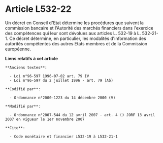 # Article L532-22

Un décret en Conseil d'Etat détermine les procédures que suivent la commission bancaire et l'Autorité des marchés financiers
dans l'exercice des compétences qui leur sont dévolues aux articles L. 532-19 à L. 532-21-1. Ce décret détermine, en
particulier, les modalités d'information des autorités compétentes des autres Etats membres et de la Commission européenne.

**Liens relatifs à cet article**

	**Anciens textes**:

	  - Loi n°96-597 1996-07-02 art. 79 IV
	  - Loi n°96-597 du 2 juillet 1996 - art. 79 (Ab)

	**Codifié par**:

	  - Ordonnance n°2000-1223 du 14 décembre 2000 (V)

	**Modifié par**:

	  - Ordonnance n°2007-544 du 12 avril 2007 - art. 4 () JORF 13 avril 2007 en vigueur le 1er novembre 2007

	**Cite**:

	  - Code monétaire et financier L532-19 à L532-21-1
